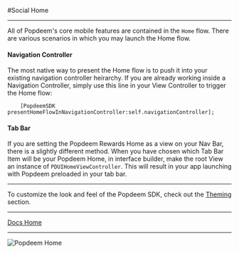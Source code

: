#Social Home

---

All of Popdeem's core mobile features are contained in the `Home` flow. There are various scenarios in which you may launch the Home flow.

#### Navigation Controller

The most native way to present the Home flow is to push it into your existing navigation controller heirarchy. If you are already working inside a Navigation Controller, simply use this line in your View Controller to trigger the Home flow:

```
	[PopdeemSDK presentHomeFlowInNavigationController:self.navigationController];
```
	
#### Tab Bar

If you are setting the Popdeem Rewards Home as a view on your Nav Bar, there is a slightly different method. When you have chosen which Tab Bar Item will be your Popdeem Home, in interface builder, make the root View an instance of `PDUIHomeViewController`. This will result in your app launching with Popdeem preloaded in your tab bar.

---

To customize the look and feel of the Popdeem SDK, check out the [Theming](https://github.com/Popdeem/Popdeem-SDK-iOS/tree/master/Docs/theme.md "Theming") section.  

---
[Docs Home](https://github.com/Popdeem/Popdeem-SDK-iOS/tree/master/Docs/README.md "Docs Home")

---
![Popdeem Home](https://googledrive.com/host/0BybHx9-1eNB4NDgwUW9aZTJNVEE/popdeem_sdk_home.png)

